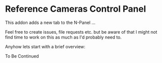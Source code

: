 # Reference Cameras Control Panel

This addon adds a new tab to the N-Panel ...

Feel free to create issues, file requests etc. but be aware of that I might not find time to work on this as much as I'd probably need to. 

Anyhow lets start with a brief overview:

To Be Continued